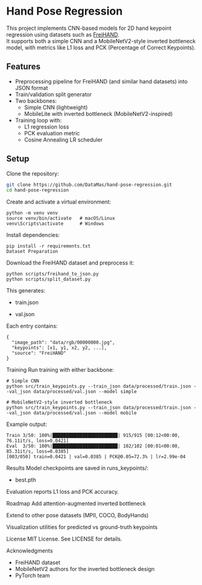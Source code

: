# Hand Pose Regression

This project implements CNN-based models for 2D hand keypoint regression using datasets such as [FreiHAND](https://lmb.informatik.uni-freiburg.de/projects/freihand/).  
It supports both a simple CNN and a MobileNetV2-style inverted bottleneck model, with metrics like L1 loss and PCK (Percentage of Correct Keypoints).

## Features
- Preprocessing pipeline for FreiHAND (and similar hand datasets) into JSON format
- Train/validation split generator
- Two backbones:
  - Simple CNN (lightweight)
  - MobileLite with inverted bottleneck (MobileNetV2-inspired)
- Training loop with:
  - L1 regression loss
  - PCK evaluation metric
  - Cosine Annealing LR scheduler

## Setup

Clone the repository:
```bash
git clone https://github.com/DataMas/hand-pose-regression.git
cd hand-pose-regression
```

Create and activate a virtual environment:
```
python -m venv venv
source venv/bin/activate   # macOS/Linux
venv\Scripts\activate      # Windows
```

Install dependencies:
```
pip install -r requirements.txt
Dataset Preparation
```

Download the FreiHAND dataset and preprocess it:
```
python scripts/freihand_to_json.py
python scripts/split_dataset.py
```

This generates:

- train.json

- val.json

Each entry contains:
```
{
  "image_path": "data/rgb/00000000.jpg",
  "keypoints": [x1, y1, x2, y2, ...],
  "source": "FreiHAND"
}
```

Training
Run training with either backbone:
```
# Simple CNN
python src/train_keypoints.py --train_json data/processed/train.json --val_json data/processed/val.json --model simple

# MobileNetV2-style inverted bottleneck
python src/train_keypoints.py --train_json data/processed/train.json --val_json data/processed/val.json --model mobile

```

Example output:
```
Train 3/50: 100%|████████████████████████| 915/915 [00:12<00:00, 76.11it/s, loss=0.0421]
Eval  3/50: 100%|████████████████████████| 102/102 [00:01<00:00, 85.31it/s, loss=0.0385]
[003/050] train=0.0421 | val=0.0385 | PCK@0.05=72.3% | lr=2.99e-04
```

Results
Model checkpoints are saved in runs_keypoints/:

- best.pth

Evaluation reports L1 loss and PCK accuracy.

Roadmap
Add attention-augmented inverted bottleneck

Extend to other pose datasets (MPII, COCO, BodyHands)

Visualization utilities for predicted vs ground-truth keypoints

License
MIT License. See LICENSE for details.

Acknowledgments
- FreiHAND dataset
- MobileNetV2 authors for the inverted bottleneck design
- PyTorch team
